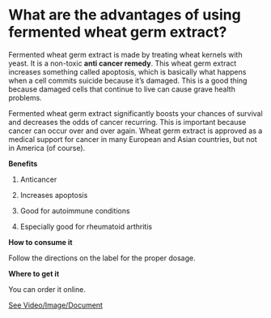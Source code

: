 # What are the advantages of using fermented wheat germ extract?

Fermented wheat germ extract is made by treating wheat kernels with yeast. It is a non-toxic **anti cancer remedy**. This wheat germ extract increases something called apoptosis, which is basically what happens when a cell commits suicide because it’s damaged. This is a good thing because damaged cells that continue to live can cause grave health problems.

Fermented wheat germ extract significantly boosts your chances of survival and decreases the odds of cancer recurring. This is important because cancer can occur over and over again. Wheat germ extract is approved as a medical support for cancer in many European and Asian countries, but not in America (of course).

**Benefits**

1. Anticancer

2. Increases apoptosis

3. Good for autoimmune conditions

4. Especially good for rheumatoid arthritis

**How to consume it**

Follow the directions on the label for the proper dosage.

**Where to get it**

You can order it online.

 [See Video/Image/Document](https://hls-player.drberg.com/asset?path=migrated-assets/fermented-wheat-germ-extract-anti-cancer-foods-drberg)